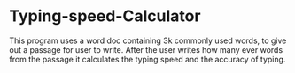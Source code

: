 # Typing-speed-Calculator
This program uses a word doc containing 3k commonly used words, to give out a passage for user to write. After the user writes how many ever words from the passage it calculates the typing speed and the accuracy of typing.

